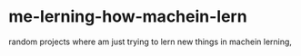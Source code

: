 # me-lerning-how-machein-lern
random projects where am just trying to lern new things in machein lerning,   
